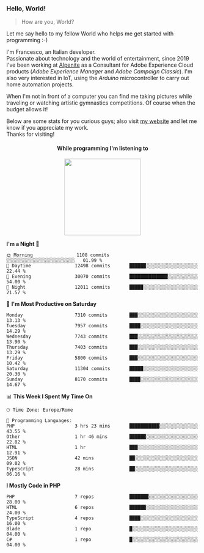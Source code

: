 ### Hello, World!

> How are you, World?

Let me say hello to my fellow World who helps me get started with programming :-)

I'm Francesco, an Italian developer.  
Passionate about technology and the world of entertainment, since 2019 I've been working at [Alpenite](https://www.alpenite.com) as a Consultant for Adobe Experience Cloud products (*Adobe Experience Manager* and *Adobe Campaign Classic*). I'm also very interested in IoT, using the *Arduino* microcontroller to carry out home automation projects.

When I'm not in front of a computer you can find me taking pictures while traveling or watching artistic gymnastics competitions. Of course when the budget allows it!

Below are some stats for you curious guys; also visit [my website](https://www.francescorega.eu) and let me know if you appreciate my work.  
Thanks for visiting!

<div align="center">
  <h4>While programming I'm listening to</h4>
  <a href="https://apps.francescorega.eu/now-playing/11147232609" target="_blank"><img src="https://apps.francescorega.eu/now-playing/11147232609" width="200"></a>
</div>

<!--START_SECTION:waka-->
**I'm a Night 🦉** 

```text
🌞 Morning                1108 commits        ░░░░░░░░░░░░░░░░░░░░░░░░░   01.99 % 
🌆 Daytime                12498 commits       ██████░░░░░░░░░░░░░░░░░░░   22.44 % 
🌃 Evening                30070 commits       ██████████████░░░░░░░░░░░   54.00 % 
🌙 Night                  12011 commits       █████░░░░░░░░░░░░░░░░░░░░   21.57 % 
```
📅 **I'm Most Productive on Saturday** 

```text
Monday                   7310 commits        ███░░░░░░░░░░░░░░░░░░░░░░   13.13 % 
Tuesday                  7957 commits        ████░░░░░░░░░░░░░░░░░░░░░   14.29 % 
Wednesday                7743 commits        ███░░░░░░░░░░░░░░░░░░░░░░   13.90 % 
Thursday                 7403 commits        ███░░░░░░░░░░░░░░░░░░░░░░   13.29 % 
Friday                   5800 commits        ███░░░░░░░░░░░░░░░░░░░░░░   10.42 % 
Saturday                 11304 commits       █████░░░░░░░░░░░░░░░░░░░░   20.30 % 
Sunday                   8170 commits        ████░░░░░░░░░░░░░░░░░░░░░   14.67 % 
```


📊 **This Week I Spent My Time On** 

```text
🕑︎ Time Zone: Europe/Rome

💬 Programming Languages: 
PHP                      3 hrs 23 mins       ███████████░░░░░░░░░░░░░░   43.55 % 
Other                    1 hr 46 mins        ██████░░░░░░░░░░░░░░░░░░░   22.82 % 
HTML                     1 hr                ███░░░░░░░░░░░░░░░░░░░░░░   12.91 % 
JSON                     42 mins             ██░░░░░░░░░░░░░░░░░░░░░░░   09.02 % 
TypeScript               28 mins             ██░░░░░░░░░░░░░░░░░░░░░░░   06.16 % 
```

**I Mostly Code in PHP** 

```text
PHP                      7 repos             ███████░░░░░░░░░░░░░░░░░░   28.00 % 
HTML                     6 repos             ██████░░░░░░░░░░░░░░░░░░░   24.00 % 
TypeScript               4 repos             ████░░░░░░░░░░░░░░░░░░░░░   16.00 % 
Blade                    1 repo              █░░░░░░░░░░░░░░░░░░░░░░░░   04.00 % 
C#                       1 repo              █░░░░░░░░░░░░░░░░░░░░░░░░   04.00 % 
```




<!--END_SECTION:waka-->
